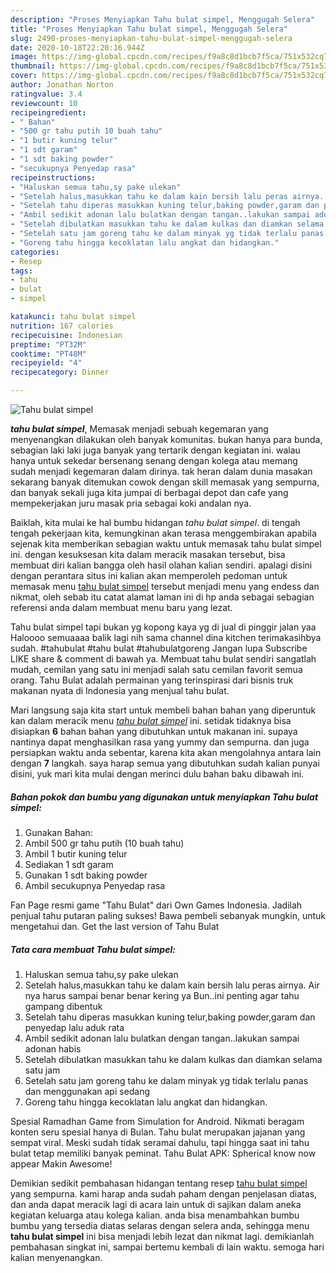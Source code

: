 ```yaml
---
description: "Proses Menyiapkan Tahu bulat simpel, Menggugah Selera"
title: "Proses Menyiapkan Tahu bulat simpel, Menggugah Selera"
slug: 2490-proses-menyiapkan-tahu-bulat-simpel-menggugah-selera
date: 2020-10-18T22:20:16.944Z
image: https://img-global.cpcdn.com/recipes/f9a8c8d1bcb7f5ca/751x532cq70/tahu-bulat-simpel-foto-resep-utama.jpg
thumbnail: https://img-global.cpcdn.com/recipes/f9a8c8d1bcb7f5ca/751x532cq70/tahu-bulat-simpel-foto-resep-utama.jpg
cover: https://img-global.cpcdn.com/recipes/f9a8c8d1bcb7f5ca/751x532cq70/tahu-bulat-simpel-foto-resep-utama.jpg
author: Jonathan Norton
ratingvalue: 3.4
reviewcount: 10
recipeingredient:
- " Bahan"
- "500 gr tahu putih 10 buah tahu"
- "1 butir kuning telur"
- "1 sdt garam"
- "1 sdt baking powder"
- "secukupnya Penyedap rasa"
recipeinstructions:
- "Haluskan semua tahu,sy pake ulekan"
- "Setelah halus,masukkan tahu ke dalam kain bersih lalu peras airnya. Air nya harus sampai benar benar kering ya Bun..ini penting agar tahu gampang dibentuk"
- "Setelah tahu diperas masukkan kuning telur,baking powder,garam dan penyedap lalu aduk rata"
- "Ambil sedikit adonan lalu bulatkan dengan tangan..lakukan sampai adonan habis"
- "Setelah dibulatkan masukkan tahu ke dalam kulkas dan diamkan selama satu jam"
- "Setelah satu jam goreng tahu ke dalam minyak yg tidak terlalu panas dan menggunakan api sedang"
- "Goreng tahu hingga kecoklatan lalu angkat dan hidangkan."
categories:
- Resep
tags:
- tahu
- bulat
- simpel

katakunci: tahu bulat simpel 
nutrition: 167 calories
recipecuisine: Indonesian
preptime: "PT32M"
cooktime: "PT48M"
recipeyield: "4"
recipecategory: Dinner

---
```



![Tahu bulat simpel](https://img-global.cpcdn.com/recipes/f9a8c8d1bcb7f5ca/751x532cq70/tahu-bulat-simpel-foto-resep-utama.jpg)

<b><i>tahu bulat simpel</i></b>, Memasak menjadi sebuah kegemaran yang menyenangkan dilakukan oleh banyak komunitas. bukan hanya para bunda, sebagian laki laki juga banyak yang tertarik dengan kegiatan ini. walau hanya untuk sekedar bersenang senang dengan kolega atau memang sudah menjadi kegemaran dalam dirinya. tak heran dalam dunia masakan sekarang banyak ditemukan cowok dengan skill memasak yang sempurna, dan banyak sekali juga kita jumpai di berbagai depot dan cafe yang mempekerjakan juru masak pria sebagai koki andalan nya.

Baiklah, kita mulai ke hal bumbu hidangan <i>tahu bulat simpel</i>. di tengah tengah pekerjaan kita, kemungkinan akan terasa menggembirakan apabila sejenak kita memberikan sebagian waktu untuk memasak tahu bulat simpel ini. dengan kesuksesan kita dalam meracik masakan tersebut, bisa membuat diri kalian bangga oleh hasil olahan kalian sendiri. apalagi disini dengan perantara situs ini kalian akan memperoleh pedoman untuk memasak menu <u>tahu bulat simpel</u> tersebut menjadi menu yang endess dan nikmat, oleh sebab itu catat alamat laman ini di hp anda sebagai sebagian referensi anda dalam membuat menu baru yang lezat.

Tahu bulat simpel tapi bukan yg kopong kaya yg di jual di pinggir jalan yaa Haloooo semuaaaa balik lagi nih sama channel dina kitchen terimakasihbya sudah. #tahubulat #tahu bulat #tahubulatgoreng Jangan lupa Subscribe LIKE share &amp; comment di bawah ya. Membuat tahu bulat sendiri sangatlah mudah, cemilan yang satu ini menjadi salah satu cemilan favorit semua orang. Tahu Bulat adalah permainan yang terinspirasi dari bisnis truk makanan nyata di Indonesia yang menjual tahu bulat.


Mari langsung saja kita start untuk membeli bahan bahan yang diperuntuk kan dalam meracik menu <u><i>tahu bulat simpel</i></u> ini. setidak tidaknya bisa disiapkan <b>6</b> bahan bahan yang dibutuhkan untuk makanan ini. supaya nantinya dapat menghasilkan rasa yang yummy dan sempurna. dan juga persiapkan waktu anda sebentar, karena kita akan mengolahnya antara lain dengan <b>7</b> langkah. saya harap semua yang dibutuhkan sudah kalian punyai disini, yuk mari kita mulai dengan merinci dulu bahan baku dibawah ini.

<!--inarticleads1-->

##### Bahan pokok dan bumbu yang digunakan untuk menyiapkan Tahu bulat simpel:

1. Gunakan  Bahan:
1. Ambil 500 gr tahu putih (10 buah tahu)
1. Ambil 1 butir kuning telur
1. Sediakan 1 sdt garam
1. Gunakan 1 sdt baking powder
1. Ambil secukupnya Penyedap rasa


Fan Page resmi game &#34;Tahu Bulat&#34; dari Own Games Indonesia. Jadilah penjual tahu putaran paling sukses! Bawa pembeli sebanyak mungkin, untuk mengetahui dan. Get the last version of Tahu Bulat 

<!--inarticleads2-->

##### Tata cara membuat Tahu bulat simpel:

1. Haluskan semua tahu,sy pake ulekan
1. Setelah halus,masukkan tahu ke dalam kain bersih lalu peras airnya. Air nya harus sampai benar benar kering ya Bun..ini penting agar tahu gampang dibentuk
1. Setelah tahu diperas masukkan kuning telur,baking powder,garam dan penyedap lalu aduk rata
1. Ambil sedikit adonan lalu bulatkan dengan tangan..lakukan sampai adonan habis
1. Setelah dibulatkan masukkan tahu ke dalam kulkas dan diamkan selama satu jam
1. Setelah satu jam goreng tahu ke dalam minyak yg tidak terlalu panas dan menggunakan api sedang
1. Goreng tahu hingga kecoklatan lalu angkat dan hidangkan.


Spesial Ramadhan Game from Simulation for Android. Nikmati beragam konten seru spesial hanya di Bulan. Tahu bulat merupakan jajanan yang sempat viral. Meski sudah tidak seramai dahulu, tapi hingga saat ini tahu bulat tetap memiliki banyak peminat. Tahu Bulat APK: Spherical know now appear Makin Awesome! 

Demikian sedikit pembahasan hidangan tentang resep <u>tahu bulat simpel</u> yang sempurna. kami harap anda sudah paham dengan penjelasan diatas, dan anda dapat meracik lagi di acara lain untuk di sajikan dalam aneka kegiatan keluarga atau kolega kalian. anda bisa menambahkan bumbu bumbu yang tersedia diatas selaras dengan selera anda, sehingga menu <b>tahu bulat simpel</b> ini bisa menjadi lebih lezat dan nikmat lagi. demikianlah pembahasan singkat ini, sampai bertemu kembali di lain waktu. semoga hari kalian menyenangkan.
